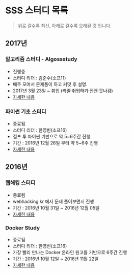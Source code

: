 # SSS 스터디 목록

> 위로 갈수록 최신, 아래로 갈수록 오래된 것 입니다.

## 2017년

### 알고리즘 스터디 - Algossstudy
- 진행중
- 스터디 리더 : 김준수(소프11)
- 매주 모여서 문제풀이 하고 커밋 후 설명.
- 2017년 3월 23일 ~ 취업 ~~(리얼 취업하기 전엔 못나감)~~
- [자세한 내용](algorithm/index.md)

### 파이썬 기초 스터디
- 종료됨
- 스터디 리더 : 한영빈(소프16)
- 점프 투 파이썬 기반으로 약 5~6주간 진행
- 기간 : 2016년 12월 26일 부터 약 5~6주 진행
- [자세한 내용](python-basics-study.md)

## 2016년

### 웹해킹 스터디
- 종료됨
- webhacking.kr 에서 문제 풀어보면서 진행
- 기간 : 2016년 10월 31일 ~ 2016년 12월 05일
- [자세한 내용](webhacking/index.md)

### Docker Study
- 종료됨
- 스터디 리더 : 한영빈(소프16)
- 가장 빨리 만나는 Docker 온라인 원고를 기반으로 6주간 진행
- 기간 : 2016년 10월 12일 ~ 2016년 11월 22일
- [자세한 내용](docker-study.md)
